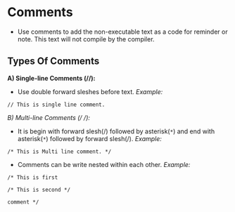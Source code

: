 # Comments

- Use comments to add the non-executable text as a code for reminder or note. This text will not compile by the compiler.

## Types Of Comments
**A) Single-line Comments (//):**
- Use double forward sleshes before text.
*Example:* 

`// This is single line comment.`

**B) Multi-line Comments (/*  */):**
- It is begin with forward slesh(/) followed by asterisk(`*`) and end with asterisk(`*`) followed by forward slesh(/).
*Example:* 

`/* This is Multi line comment. */`

- Comments can be write nested within each other.
*Example:* 

```
/* This is first 

/* This is second */ 

comment */ 

```
